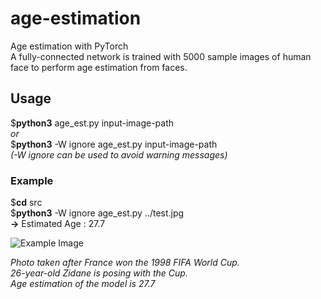 # age-estimation
Age estimation with PyTorch  
A fully-connected network is trained with 5000 sample images of human face to perform age estimation from faces.  

## Usage  
$**python3**  age_est.py  input-image-path  
*or*   
$**python3**  -W  ignore  age_est.py  input-image-path  
*(-W ignore can be used to avoid warning messages)*  
  
### Example  
$**cd**  src  
$**python3**  -W  ignore  age_est.py  ../test.jpg  
**->** Estimated Age : 27.7
  
![Example Image](https://github.com/cetinsamet/age-estimation/blob/master/test.jpg)  

*Photo taken after France won the 1998 FIFA World Cup.*  
*26-year-old Zidane is posing with the Cup.*  
*Age estimation of the model is 27.7*
